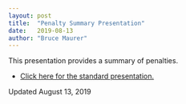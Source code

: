 ```yaml
---
layout: post
title:  "Penalty Summary Presentation"
date:   2019-08-13
author: "Bruce Maurer"
---
```


This presentation provides a summary of penalties.

* [Click here for the standard
  presentation.](https://storage.googleapis.com/ohsaa-websites/rules/2018%20A%20NFHS%20Standard%20Penalty%20Summary.pptx)

Updated August 13, 2019
